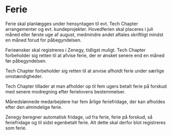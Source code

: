 # Ferie

Ferie skal planlægges under hensyntagen til evt. Tech Chapter arrangementer og evt. kundeprojekter. Hovedferien skal placeres i juli måned eller første uge af august, medmindre andet aftales skriftligt mindst en måned forud for påbegyndelsen.

Ferieønsker skal registreres i Zenegy, tidligst muligt. Tech Chapter forbeholder sig retten til at afvise ferie, der er ønsket senere end en måned før påbegyndelsen.

Tech Chapter forbeholder sig retten til at anvise afholdt ferie under særlige omstændigheder.

Tech Chapter tillader at man afholder op til fem ugers betalt ferie på forskud med senere modregning efter ferielovens bestemmelser.

Månedslønnede medarbejdere har fem årlige feriefridage, der kan afholdes efter den almindelige ferie.

Zenegy beregner automatisk fridage, ud fra ferie, ferie på forskud, så feriefridage og til sidst egenbetalt ferie. Alt dette skal derfor blot registreres som ferie.
